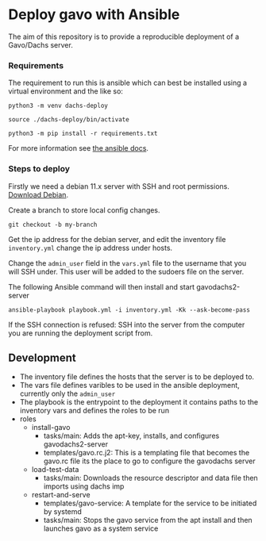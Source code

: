 # Deploy gavo with Ansible

The aim of this repository is to provide a reproducible deployment of a Gavo/Dachs server. 

### Requirements

The requirement to run this is ansible which can best be installed using a virtual environment and the like so:

```python3 -m venv dachs-deploy```

```source ./dachs-deploy/bin/activate```

```python3 -m pip install -r requirements.txt```

For more information see [the ansible docs](https://docs.ansible.com/ansible/latest/installation_guide/index.html).

### Steps to deploy

Firstly we need a debian 11.x server with SSH and root permissions. [Download Debian](https://www.debian.org/download).

Create a branch to store local config changes.

```git checkout -b my-branch```

Get the ip address for the debian server, and edit the inventory file `inventory.yml`
change the ip address under hosts. 

Change the `admin_user` field in the `vars.yml` file to the username
that you will SSH under. This user will be added to the sudoers file on the server.

The following Ansible command will then install and start gavodachs2-server

```ansible-playbook playbook.yml -i inventory.yml -Kk --ask-become-pass```

If the SSH connection is refused: SSH into the server from the computer 
you are running the deployment script from.

## Development

- The inventory file defines the hosts that the server is to be deployed to.
- The vars file defines varibles to be used in the ansible deployment, currently only the `admin_user`
- The  playbook is the entrypoint to the deployment it contains paths to the inventory vars and defines the roles to be run
- roles 
    - install-gavo
        - tasks/main: Adds the apt-key, installs, and configures gavodachs2-server
        - templates/gavo.rc.j2: This is a templating file that becomes the gavo.rc file its the place to go to configure the gavodachs server
    - load-test-data
        - tasks/main: Downloads the resource descriptor and data file then imports using dachs imp
    - restart-and-serve
        - templates/gavo-service: A template for the service to be initiated by systemd
        - tasks/main: Stops the gavo service from the apt install and then launches gavo as a system service

